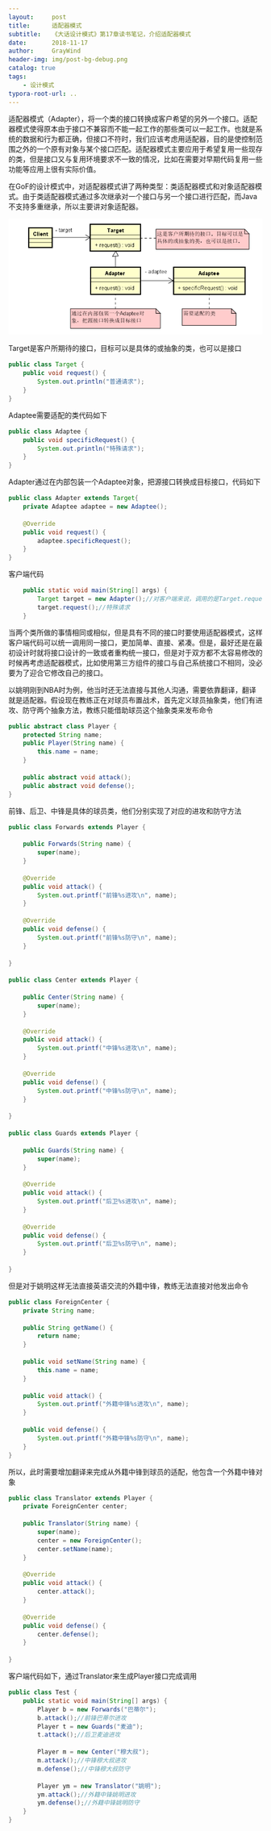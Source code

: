 ```yaml
---
layout:     post
title:      适配器模式
subtitle:   《大话设计模式》第17章读书笔记，介绍适配器模式
date:       2018-11-17
author:     GrayWind
header-img: img/post-bg-debug.png
catalog: true
tags:
    - 设计模式
typora-root-url: ..
---
```


适配器模式（Adapter），将一个类的接口转换成客户希望的另外一个接口。适配器模式使得原本由于接口不兼容而不能一起工作的那些类可以一起工作。也就是系统的数据和行为都正确，但接口不符时，我们应该考虑用适配器，目的是使控制范围之外的一个原有对象与某个接口匹配。适配器模式主要应用于希望复用一些现存的类，但是接口又与复用环境要求不一致的情况，比如在需要对早期代码复用一些功能等应用上很有实际价值。

在GoF的设计模式中，对适配器模式讲了两种类型：类适配器模式和对象适配器模式。由于类适配器模式通过多次继承对一个接口与另一个接口进行匹配，而Java不支持多重继承，所以主要讲对象适配器。

![adapter](/img/blog/DesignPattern/adapter.png)

Target是客户所期待的接口，目标可以是具体的或抽象的类，也可以是接口

```java
public class Target {
	public void request() {
		System.out.println("普通请求");
	}
}
```

Adaptee需要适配的类代码如下

```java
public class Adaptee {
	public void specificRequest() {
		System.out.println("特殊请求");
	}
}
```

Adapter通过在内部包装一个Adaptee对象，把源接口转换成目标接口，代码如下

```java
public class Adapter extends Target{
	private Adaptee adaptee = new Adaptee();
	
	@Override
	public void request() {
		adaptee.specificRequest();
	}
}
```

客户端代码

```java
	public static void main(String[] args) {
		Target target = new Adapter();//对客户端来说，调用的是Target.request()
		target.request();//特殊请求
	}
```

当两个类所做的事情相同或相似，但是具有不同的接口时要使用适配器模式，这样客户端代码可以统一调用同一接口，更加简单、直接、紧凑。但是，最好还是在最初设计时就将接口设计的一致或者重构统一接口，但是对于双方都不太容易修改的时候再考虑适配器模式，比如使用第三方组件的接口与自己系统接口不相同，没必要为了迎合它修改自己的接口。

以姚明刚到NBA时为例，他当时还无法直接与其他人沟通，需要依靠翻译，翻译就是适配器。假设现在教练正在对球员布置战术，首先定义球员抽象类，他们有进攻、防守两个抽象方法，教练只能借助球员这个抽象类来发布命令

```java
public abstract class Player {
	protected String name;
	public Player(String name) {
		this.name = name;
	}
	
	public abstract void attack();
	public abstract void defense();
}
```

前锋、后卫、中锋是具体的球员类，他们分别实现了对应的进攻和防守方法

```java
public class Forwards extends Player {

	public Forwards(String name) {
		super(name);
	}

	@Override
	public void attack() {
		System.out.printf("前锋%s进攻\n", name);
	}

	@Override
	public void defense() {
		System.out.printf("前锋%s防守\n", name);
	}

}

public class Center extends Player {

	public Center(String name) {
		super(name);
	}

	@Override
	public void attack() {
		System.out.printf("中锋%s进攻\n", name);
	}

	@Override
	public void defense() {
		System.out.printf("中锋%s防守\n", name);
	}

}

public class Guards extends Player {

	public Guards(String name) {
		super(name);
	}

	@Override
	public void attack() {
		System.out.printf("后卫%s进攻\n", name);
	}

	@Override
	public void defense() {
		System.out.printf("后卫%s防守\n", name);
	}

}
```

但是对于姚明这样无法直接英语交流的外籍中锋，教练无法直接对他发出命令

```java
public class ForeignCenter {
	private String name;

	public String getName() {
		return name;
	}

	public void setName(String name) {
		this.name = name;
	}
	
	public void attack() {
		System.out.printf("外籍中锋%s进攻\n", name);
	}

	public void defense() {
		System.out.printf("外籍中锋%s防守\n", name);
	}
}
```

所以，此时需要增加翻译来完成从外籍中锋到球员的适配，他包含一个外籍中锋对象

```java
public class Translator extends Player {
	private ForeignCenter center;

	public Translator(String name) {
		super(name);
		center = new ForeignCenter();
		center.setName(name);
	}

	@Override
	public void attack() {
		center.attack();
	}

	@Override
	public void defense() {
		center.defense();
	}

}
```

客户端代码如下，通过Translator来生成Player接口完成调用

```java
public class Test {
	public static void main(String[] args) {
		Player b = new Forwards("巴蒂尔");
		b.attack();//前锋巴蒂尔进攻
		Player t = new Guards("麦迪");
		t.attack();//后卫麦迪进攻
		
		Player m = new Center("穆大叔");
		m.attack();//中锋穆大叔进攻
		m.defense();//中锋穆大叔防守
		
		Player ym = new Translator("姚明");
		ym.attack();//外籍中锋姚明进攻
		ym.defense();//外籍中锋姚明防守
	}
}
```

